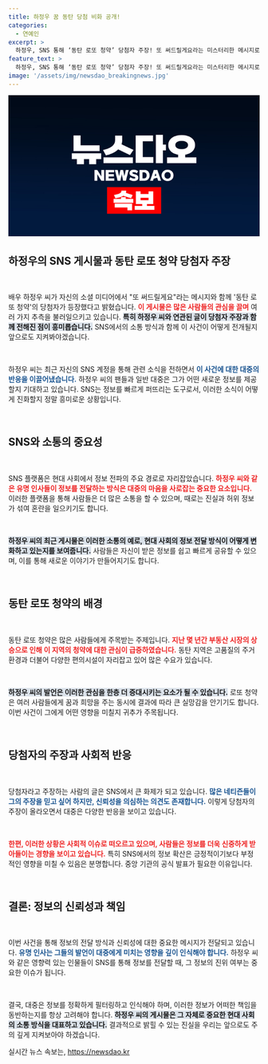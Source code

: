 ```yaml
---
title: 하정우 꿈 동탄 당첨 비화 공개!
categories:
  - 연예인
excerpt: >
  하정우, SNS 통해 ‘동탄 로또 청약’ 당첨자 주장! 또 써드릴게요라는 미스터리한 메시지로 팬들의 이목 집중. 자세한 내용이 궁금하다면 클릭하세요!
feature_text: >
  하정우, SNS 통해 ‘동탄 로또 청약’ 당첨자 주장! 또 써드릴게요라는 미스터리한 메시지로 팬들의 이목 집중. 자세한 내용이 궁금하다면 클릭하세요!
image: '/assets/img/newsdao_breakingnews.jpg'
---
```


<p><img src="/assets/img/newsdao_breakingnews.jpg" alt="firstkoreanews 속보" /></p>

<h2 data-ke-size="size26">하정우의 SNS 게시물과 동탄 로또 청약 당첨자 주장</h2>

<p data-ke-size="size16">&nbsp;</p>

<p>배우 하정우 씨가 자신의 소셜 미디어에서 "또 써드릴게요"라는 메시지와 함께 '동탄 로또 청약'의 당첨자가 등장했다고 밝혔습니다. <b><span style="color: #ee2323;">이 게시물은 많은 사람들의 관심을 끌며</span></b> 여러 가지 추측을 불러일으키고 있습니다. <b><span style="background-color: #21538527;">특히 하정우 씨와 연관된 글이 당첨자 주장과 함께 전해진 점이 흥미롭습니다.</span></b> SNS에서의 소통 방식과 함께 이 사건이 어떻게 전개될지 앞으로도 지켜봐야겠습니다.</p>

<p data-ke-size="size16">&nbsp;</p>

<p>하정우 씨는 최근 자신의 SNS 계정을 통해 관련 소식을 전하면서 <b><span style="color: #1a5490;">이 사건에 대한 대중의 반응을 이끌어냈습니다.</span></b> 하정우 씨의 팬들과 일반 대중은 그가 어떤 새로운 정보를 제공할지 기대하고 있습니다. SNS는 정보를 빠르게 퍼뜨리는 도구로서, 이러한 소식이 어떻게 진화할지 정말 흥미로운 상황입니다. </p>

<p data-ke-size="size16">&nbsp;</p>

<h2 data-ke-size="size26">SNS와 소통의 중요성</h2>

<p data-ke-size="size16">&nbsp;</p>

<p>SNS 플랫폼은 현대 사회에서 정보 전파의 주요 경로로 자리잡았습니다. <b><span style="color: #ee2323;">하정우 씨와 같은 유명 인사들이 정보를 전달하는 방식은 대중의 마음을 사로잡는 중요한 요소입니다.</span></b> 이러한 플랫폼을 통해 사람들은 더 많은 소통을 할 수 있으며, 때로는 진실과 허위 정보가 섞여 혼란을 일으키기도 합니다. </p>

<p data-ke-size="size16">&nbsp;</p>

<p><b><span style="background-color: #21538527;">하정우 씨의 최근 게시물은 이러한 소통의 예로, 현대 사회의 정보 전달 방식이 어떻게 변화하고 있는지를 보여줍니다.</span></b> 사람들은 자신이 받은 정보를 쉽고 빠르게 공유할 수 있으며, 이를 통해 새로운 이야기가 만들어지기도 합니다.</p>

<p data-ke-size="size16">&nbsp;</p>

<h2 data-ke-size="size26">동탄 로또 청약의 배경</h2>

<p data-ke-size="size16">&nbsp;</p>

<p>동탄 로또 청약은 많은 사람들에게 주목받는 주제입니다. <b><span style="color: #ee2323;">지난 몇 년간 부동산 시장의 상승으로 인해 이 지역의 청약에 대한 관심이 급증하였습니다.</span></b> 동탄 지역은 고품질의 주거 환경과 더불어 다양한 편의시설이 자리잡고 있어 많은 수요가 있습니다.</p>

<p data-ke-size="size16">&nbsp;</p>

<p><b><span style="background-color: #21538527;">하정우 씨의 발언은 이러한 관심을 한층 더 증대시키는 요소가 될 수 있습니다.</span></b> 로또 청약은 여러 사람들에게 꿈과 희망을 주는 동시에 결과에 따라 큰 실망감을 안기기도 합니다. 이번 사건이 그에게 어떤 영향을 미칠지 귀추가 주목됩니다.</p>

<p data-ke-size="size16">&nbsp;</p>

<h2 data-ke-size="size26">당첨자의 주장과 사회적 반응</h2>

<p data-ke-size="size16">&nbsp;</p>

<p>당첨자라고 주장하는 사람의 글은 SNS에서 큰 화제가 되고 있습니다. <b><span style="color: #1a5490;">많은 네티즌들이 그의 주장을 믿고 싶어 하지만, 신뢰성을 의심하는 의견도 존재합니다.</span></b> 이렇게 당첨자의 주장이 올라오면서 대중은 다양한 반응을 보이고 있습니다.</p>

<p data-ke-size="size16">&nbsp;</p>

<p><b><span style="color: #ee2323;">한편, 이러한 상황은 사회적 이슈로 떠오르고 있으며, 사람들은 정보를 더욱 신중하게 받아들이는 경향을 보이고 있습니다.</span></b> 특히 SNS에서의 정보 확산은 긍정적이기보다 부정적인 영향을 미칠 수 있음은 분명합니다. 중앙 기관의 공식 발표가 필요한 이유입니다.</p>

<p data-ke-size="size16">&nbsp;</p>

<h2 data-ke-size="size26">결론: 정보의 신뢰성과 책임</h2>

<p data-ke-size="size16">&nbsp;</p>

<p>이번 사건을 통해 정보의 전달 방식과 신뢰성에 대한 중요한 메시지가 전달되고 있습니다. <b><span style="color: #1a5490;">유명 인사는 그들의 발언이 대중에게 미치는 영향을 깊이 인식해야 합니다.</span></b> 하정우 씨와 같은 영향력 있는 인물들이 SNS를 통해 정보를 전달할 때, 그 정보의 진위 여부는 중요한 이슈가 됩니다.</p>

<p data-ke-size="size16">&nbsp;</p>

<p>결국, 대중은 정보를 정확하게 필터링하고 인식해야 하며, 이러한 정보가 어떠한 책임을 동반하는지를 항상 고려해야 합니다. <b><span style="background-color: #21538527;">하정우 씨의 게시물은 그 자체로 중요한 현대 사회의 소통 방식을 대표하고 있습니다.</span></b> 결과적으로 밝힐 수 있는 진실을 우리는 앞으로도 주의 깊게 지켜보아야 하겠습니다.</p>
실시간 뉴스 속보는, <a href="https://newsdao.kr" rel="dofollow">https://newsdao.kr</a>


